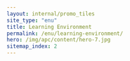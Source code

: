 ```yaml
---
layout: internal/promo_tiles
site_type: "enu"
title: Learning Environment
permalink: /enu/learning-environment/
hero: /img/apc/content/hero-7.jpg
sitemap_index: 2
---
```


<!--- This child document initializes the page in Jekyll. -->